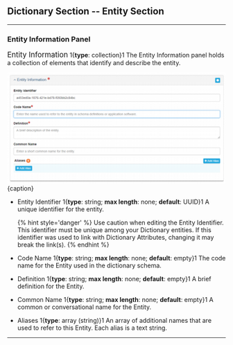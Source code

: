 ## Dictionary Section -- Entity Section
--- 

### Entity Information Panel

<span class="md-panel" style="font-size: larger">Entity Information</span> <i class="fa fa-asterisk required" title="Required"> </i> 1{**type**: collection}1  The <span class="md-panel">Entity Information</span> panel holds a collection of elements that identify and describe the entity.

![Entity Information Panel](/assets/reference/edit-objects/dictionary/entities/entityInfo.png){caption}

* <span class="md-element">Entity Identifier</span> <i class="fa fa-asterisk required" title="Required"> </i> 1{**type**: string; **max length**: none; **default**: UUID}1 A unique identifier for the entity. 
                                             
  {% hint style='danger' %}
  Use caution when editing the <span class="md-element">Entity Identifier</span>.  This identifier must be unique among your <span class="md-panel">Dictionary</span> entities.  If this identifier was used to link with <span class="md-panel">Dictionary</span> <span class="md-panel">Attributes</span>, changing it may break the link(s).
  {% endhint %}
  
* <span class="md-element">Code Name</span> <i class="fa fa-asterisk required" title="Required"> </i> 1{**type**: string; **max length**: none; **default**: empty}1 The code name for the <span class="md-panel">Entity</span> used in the dictionary schema.

* <span class="md-element">Definition</span> <i class="fa fa-asterisk required" title="Required"> </i> 1{**type**: string; **max length**: none; **default**: empty}1  A brief definition for the <span class="md-panel">Entity</span>.

* <span class="md-element">Common Name</span> 1{**type**: string; **max length**: none; **default**: empty}1 A common or conversational name for the <span class="md-panel">Entity</span>. 

* <span class="md-panel">Aliases</span> 1{**type**: array (string)}1 An array of additional names that are used to refer to this <span class="md-panel">Entity</span>. Each <span class="md-element">alias</span> is a text string.

---
